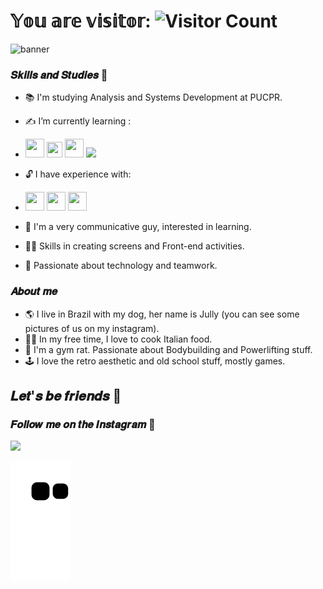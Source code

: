 # 𝕐𝕠𝕦 𝕒𝕣𝕖 𝕧𝕚𝕤𝕚𝕥𝕠𝕣: ![Visitor Count](https://profile-counter.glitch.me/{RomanoGvs}/count.svg)
![banner](https://user-images.githubusercontent.com/98185204/167973425-02c5af13-e2e5-41e7-8707-f2ba57cafb0b.png)

### 𝑺𝒌𝒊𝒍𝒍𝒔 𝒂𝒏𝒅 𝑺𝒕𝒖𝒅𝒊𝒆𝒔 🎯
- 📚 I'm studying Analysis and Systems Development at PUCPR.
- ✍️ I’m currently learning :
-   <img src="https://cdn.jsdelivr.net/gh/devicons/devicon/icons/androidstudio/androidstudio-plain.svg" width="30" height="30"/> 
            <img src="https://cdn.jsdelivr.net/gh/devicons/devicon/icons/flutter/flutter-original.svg" width="25" height="25"/>
            <img src="https://cdn.jsdelivr.net/gh/devicons/devicon/icons/postgresql/postgresql-original.svg" width="30" height="30"/>
            <img src="https://cdn.jsdelivr.net/gh/devicons/devicon/icons/git/git-plain.svg" widht="30" height="30"/>

- 🔓 I have experience with:
-   <img src="https://cdn.jsdelivr.net/gh/devicons/devicon/icons/html5/html5-original.svg" width="30" height="30"/>  <img src="https://cdn.jsdelivr.net/gh/devicons/devicon/icons/css3/css3-original.svg" width="30" height="30"/>  <img src="https://cdn.jsdelivr.net/gh/devicons/devicon/icons/javascript/javascript-plain.svg"  width="30" height="30"/>

- 💭 I'm a very communicative guy, interested in learning.
- 👨‍🎨 Skills in creating screens and Front-end activities.
- 👾 Passionate about technology and teamwork.

### 𝑨𝒃𝒐𝒖𝒕 𝒎𝒆
- 🌎 I live in Brazil with my dog, her name is Jully (you can see some pictures of us on my instagram).
- 👨‍🍳 In my free time, I love to cook Italian food.
- 🔱 I'm a gym rat. Passionate about Bodybuilding and Powerlifting stuff.
- 🕹️ I love the retro aesthetic and old school stuff, mostly games.

## 𝑳𝒆𝒕'𝒔 𝒃𝒆 𝒇𝒓𝒊𝒆𝒏𝒅𝒔 🤝
### 𝑭𝒐𝒍𝒍𝒐𝒘 𝒎𝒆 𝒐𝒏 𝒕𝒉𝒆 𝑰𝒏𝒔𝒕𝒂𝒈𝒓𝒂𝒎 📸
<div>
<a href="https://instagram.com/billancciere/" target="_blank"><img src="https://img.shields.io/badge/-Instagram-%23E4405F?style=for-the-badge&logo=instagram&logoColor=white" target="_blank"></a>

![Snake animation](https://github.com/RomanoGvs/RomanoGvs/blob/output/github-contribution-grid-snake.svg)
          
          
  
